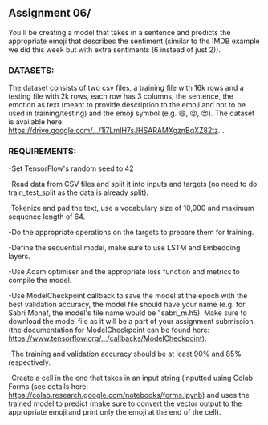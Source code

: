 ## Assignment 06/
You'll be creating a model that takes in a sentence and predicts the appropriate emoji that describes the sentiment (similar to the IMDB example we did this week but with extra sentiments (6 instead of just 2)).
### DATASETS:
The dataset consists of two csv files, a training file with 16k rows and a testing file with 2k rows, each row has 3 columns, the sentence, the emotion as text (meant to provide description to the emoji and not to be used in training/testing) and the emoji symbol (e.g. 😄, 😡, 😍).
The dataset is available here: https://drive.google.com/.../1i7LmIH7sJHSARAMXgznBqXZ82tz...
### REQUIREMENTS:
-Set TensorFlow's random seed to 42

-Read data from CSV files and split it into inputs and targets (no need to do train_test_split as the data is already split).

-Tokenize and pad the text, use a vocabulary size of 10,000 and maximum sequence length of 64.

-Do the appropriate operations on the targets to prepare them for training.

-Define the sequential model, make sure to use LSTM and Embedding layers.

-Use Adam optimiser and the appropriate loss function and metrics to compile the model.

-Use ModelCheckpoint callback to save the model at the epoch with the best validation accuracy, the model file should have your name (e.g. for Sabri Monaf, the model's file name would be "sabri_m.h5). Make sure to download the model file as it will be a part of your assignment submission. (the documentation for ModelCheckpoint can be found here: https://www.tensorflow.org/.../callbacks/ModelCheckpoint).

-The training and validation accuracy should be at least 90% and 85% respectively.

-Create a cell in the end that takes in an input string (inputted using Colab Forms (see details here: https://colab.research.google.com/notebooks/forms.ipynb) and uses the trained model to predict (make sure to convert the vector output to the appropriate emoji and print only the emoji at the end of the cell).
